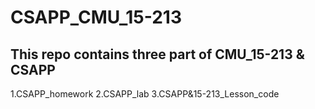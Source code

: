 # CSAPP_CMU_15-213
## This repo contains three part of CMU_15-213 & CSAPP
1.CSAPP_homework
2.CSAPP_lab
3.CSAPP&15-213_Lesson_code
